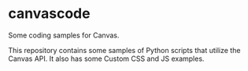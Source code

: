 # canvascode
Some coding samples for Canvas.

This repository contains some samples of Python scripts that utilize the Canvas API. It also has some Custom CSS and JS examples.
